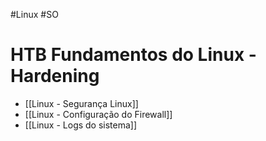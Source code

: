 #Linux #SO 
# HTB Fundamentos do Linux - Hardening

- [[Linux - Segurança Linux]]
- [[Linux - Configuração do Firewall]]
- [[Linux - Logs do sistema]]